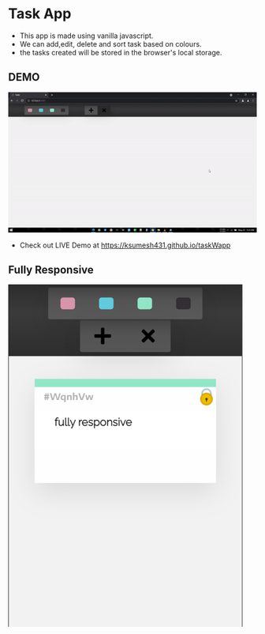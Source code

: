 # Task App

* This app is made using vanilla javascript.
* We can add,edit, delete and sort task based on colours.
* the tasks created will be stored in the browser's local storage.


## DEMO
![Alt Text](demo.gif) 
* Check out LIVE Demo at https://ksumesh431.github.io/taskWapp


## Fully Responsive
![Alt Text](responsive.png)
